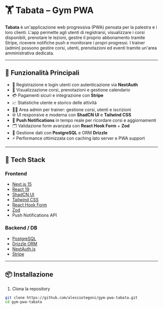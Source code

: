 # 🏋️ Tabata – Gym PWA

**Tabata** è un'applicazione web progressiva (PWA) pensata per la palestra e i loro clienti. L'app permette agli utenti di registrarsi, visualizzare i corsi disponibili, prenotare le lezioni, gestire il proprio abbonamento tramite Stripe, ricevere notifiche push e monitorare i propri progressi. I trainer (admin) possono gestire corsi, utenti, prenotazioni ed eventi tramite un'area amministrativa dedicata.

---

## 🚀 Funzionalità Principali

- 👤 Registrazione e login utenti con autenticazione via **NextAuth**
- 📅 Visualizzazione corsi, prenotazioni e gestione calendario
- 💳 Pagamenti sicuri e integrazione con **Stripe**
- 📈 Statistiche utente e storico delle attività
- 🧑‍🏫 Area admin per trainer: gestione corsi, utenti e iscrizioni
- 🌐 UI responsive e moderna con **ShadCN UI** e **Tailwind CSS**
- 🔔 **Push Notifications** in tempo reale per ricordare corsi e aggiornamenti
- 🗂️ Validazione form avanzata con **React Hook Form** + **Zod**
- 💽 Gestione dati con **PostgreSQL** e ORM **Drizzle**
- ⚡ Performance ottimizzata con caching lato server e PWA support

---

## 🧰 Tech Stack

### Frontend
- [Next.js 15](https://nextjs.org/)
- [React 19](https://reactjs.org/)
- [ShadCN UI](https://ui.shadcn.dev/)
- [Tailwind CSS](https://tailwindcss.com/)
- [React Hook Form](https://react-hook-form.com/)
- [Zod](https://zod.dev/)
- Push Notifications API

### Backend / DB
- [PostgreSQL](https://www.postgresql.org/)
- [Drizzle ORM](https://orm.drizzle.team/)
- [NextAuth.js](https://next-auth.js.org/)
- [Stripe](https://stripe.com/)

---

## 📦 Installazione

1. Clona la repository

```bash
git clone https://github.com/alessiotegoni/gym-pwa-tabata.git
cd gym-pwa-tabata
